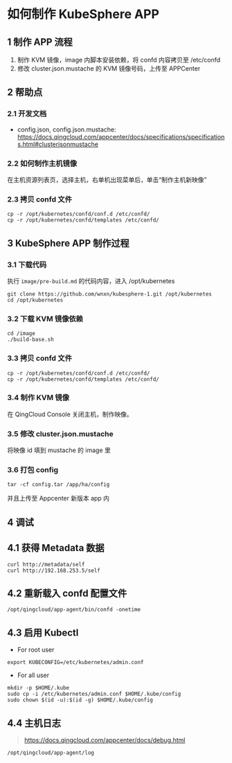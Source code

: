 # 如何制作 KubeSphere APP

## 1 制作 APP 流程

1. 制作 KVM 镜像，image 内脚本安装依赖，将 confd 内容拷贝至 /etc/confd
2. 修改 cluster.json.mustache 的 KVM 镜像号码，上传至 APPCenter

## 2 帮助点

### 2.1 开发文档

- config.json, config.json.mustache: https://docs.qingcloud.com/appcenter/docs/specifications/specifications.html#clusterjsonmustache

### 2.2 如何制作主机镜像

在主机资源列表页，选择主机，右单机出现菜单后，单击“制作主机新映像”

### 2.3 拷贝 confd 文件
```
cp -r /opt/kubernetes/confd/conf.d /etc/confd/
cp -r /opt/kubernetes/confd/templates /etc/confd/
```

## 3 KubeSphere APP 制作过程

### 3.1 下载代码

执行 `image/pre-build.md` 的代码内容，进入 /opt/kubernetes
```
git clone https://github.com/wnxn/kubesphere-1.git /opt/kubernetes
cd /opt/kubernetes
```

### 3.2 下载 KVM 镜像依赖

```
cd /image
./build-base.sh
```

### 3.3 拷贝 confd 文件
```
cp -r /opt/kubernetes/confd/conf.d /etc/confd/
cp -r /opt/kubernetes/confd/templates /etc/confd/
```

### 3.4 制作 KVM 镜像

在 QingCloud Console 关闭主机，制作映像。

### 3.5 修改 cluster.json.mustache

将映像 id 填到 mustache 的 image 里

### 3.6 打包 config

```
tar -cf config.tar /app/ha/config
```

并且上传至 Appcenter 新版本 app 内

## 4 调试
## 4.1 获得 Metadata 数据

```
curl http://metadata/self
curl http://192.168.253.5/self
```

## 4.2 重新载入 confd 配置文件

```
/opt/qingcloud/app-agent/bin/confd -onetime
```

## 4.3 启用 Kubectl

- For root user

```
export KUBECONFIG=/etc/kubernetes/admin.conf
```

- For all user

```
mkdir -p $HOME/.kube
sudo cp -i /etc/kubernetes/admin.conf $HOME/.kube/config
sudo chown $(id -u):$(id -g) $HOME/.kube/config
```

## 4.4 主机日志

> https://docs.qingcloud.com/appcenter/docs/debug.html

```
/opt/qingcloud/app-agent/log 
```